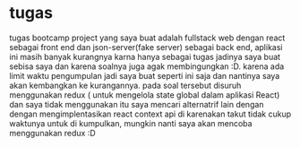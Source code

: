 # tugas
tugas bootcamp
project yang saya buat adalah fullstack web dengan react sebagai front end dan json-server(fake server) sebagai back end, aplikasi ini masih banyak kurangnya karna hanya sebagai tugas jadinya saya buat sebisa saya dan karena soalnya juga agak membingungkan :D. karena ada limit waktu pengumpulan jadi saya buat seperti ini saja dan nantinya saya akan kembangkan ke kurangannya.
pada soal tersebut disuruh menggunakan redux ( untuk mengelola state global dalam aplikasi React) dan saya tidak menggunakan itu saya mencari alternatrif lain dengan dengan mengimplentasikan react context api di karenakan takut tidak cukup waktunya untuk di kumpulkan, mungkin nanti saya akan mencoba menggunakan redux :D
